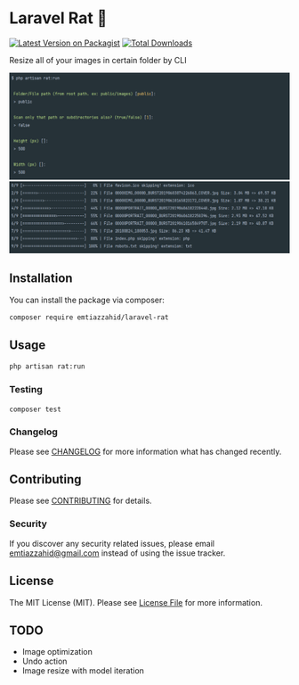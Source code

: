 # Laravel Rat :rat:

[![Latest Version on Packagist](https://img.shields.io/packagist/v/emtiazzahid/laravel-rat.svg?style=flat-square)](https://packagist.org/packages/emtiazzahid/laravel-rat)
[![Total Downloads](https://img.shields.io/packagist/dt/emtiazzahid/laravel-rat.svg?style=flat-square)](https://packagist.org/packages/emtiazzahid/laravel-rat)

Resize all of your images in certain folder by CLI 

![screenshot1.png](screenshot1.png)
![screenshot2.png](screenshot2.png)

## Installation

You can install the package via composer:

```bash
composer require emtiazzahid/laravel-rat
```

## Usage

```bash
php artisan rat:run
```

### Testing

```bash
composer test
```

### Changelog

Please see [CHANGELOG](CHANGELOG.md) for more information what has changed recently.

## Contributing

Please see [CONTRIBUTING](CONTRIBUTING.md) for details.

### Security

If you discover any security related issues, please email emtiazzahid@gmail.com instead of using the issue tracker.

## License

The MIT License (MIT). Please see [License File](LICENSE.md) for more information.

## TODO

- Image optimization
- Undo action
- Image resize with model iteration
